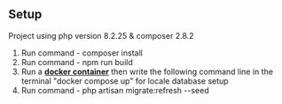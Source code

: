 
## Setup

Project using php version 8.2.25 & composer 2.8.2

1) Run command - composer install
2) Run command - npm run build
3) Run a **[docker container](https://www.docker.com/products/docker-desktop/)** then write the following command line in the terminal "docker compose up" for locale database setup
4) Run command - php artisan migrate:refresh --seed
